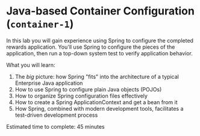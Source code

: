 # Java-based Container Configuration (`container-1`)

In this lab you will gain experience using Spring to configure the completed rewards application. You'll use Spring to configure the pieces of the application, then run a top-down system test to verify application behavior.

What you will learn:

1. The *big* picture: how Spring "fits" into the architecture of a typical Enterprise Java application
2. How to use Spring to configure plain Java objects (POJOs)
3. How to organize Spring configuration files effectively
4. How to create a Spring ApplicationContext and get a bean from it
5. How Spring, combined with modern development tools, facilitates a test-driven development process

Estimated time to complete: 45 minutes
